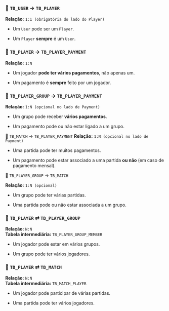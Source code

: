 ### 🔹 `TB_USER` → `TB_PLAYER`

**Relação:** `1:1 (obrigatória do lado do Player)`

- Um `User` pode ser um `Player`.
    
- Um `Player` **sempre** é um `User`.

### 🔹 `TB_PLAYER` → `TB_PLAYER_PAYMENT`

**Relação:** `1:N`

- Um jogador **pode ter vários pagamentos**, não apenas um.
    
- Um pagamento é **sempre** feito por um jogador.

### 🔹 `TB_PLAYER_GROUP` → `TB_PLAYER_PAYMENT`

**Relação:** `1:N (opcional no lado de Payment)`

- Um grupo pode receber **vários pagamentos**.
    
- Um pagamento pode ou não estar ligado a um grupo.

🔹 `TB_MATCH` → `TB_PLAYER_PAYMENT`
**Relação:** `1:N (opcional no lado de Payment)`

- Uma partida pode ter muitos pagamentos.
    
- Um pagamento pode estar associado a uma partida **ou não** (em caso de pagamento mensal).

🔹 `TB_PLAYER_GROUP` → `TB_MATCH`

**Relação:** `1:N (opcional)`

- Um grupo pode ter várias partidas.
    
- Uma partida pode ou não estar associada a um grupo.

### 🔹 `TB_PLAYER` ⇄ `TB_PLAYER_GROUP`

**Relação:** `N:N`  
**Tabela intermediária:** `TB_PLAYER_GROUP_MEMBER`

- Um jogador pode estar em vários grupos.
    
- Um grupo pode ter vários jogadores.

### 🔹 `TB_PLAYER` ⇄ `TB_MATCH`

**Relação:** `N:N`  
**Tabela intermediária:** `TB_MATCH_PLAYER`

- Um jogador pode participar de várias partidas.
    
- Uma partida pode ter vários jogadores.